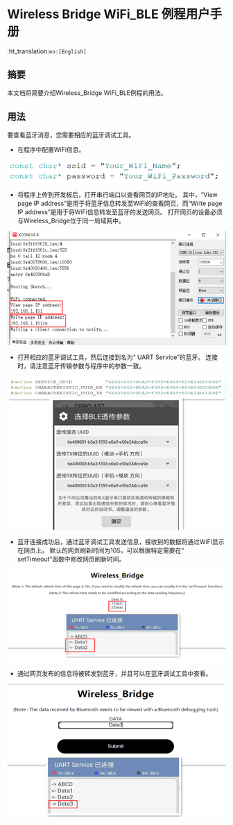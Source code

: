 # Wireless Bridge WiFi_BLE 例程用户手册

:ht_translation:`en:[English]`

## 摘要

本文档将简要介绍Wireless_Bridge WiFi_BLE例程的用法。

## 用法

要查看蓝牙消息，您需要相应的蓝牙调试工具。

- 在程序中配置WiFi信息。

![](img/wifi_ble_user_manual/01.png)

- 将程序上传到开发板后，打开串行端口以查看网页的IP地址。 其中，“View page IP address”是用于将蓝牙信息转发至WiFi的查看网页，而“Write page IP address”是用于将WiFi信息转发至蓝牙的发送网页。 打开网页的设备必须与Wireless_Bridge位于同一局域网中。

![](img/wifi_ble_user_manual/02.png)

- 打开相应的蓝牙调试工具，然后连接到名为“ UART Service”的蓝牙。 连接时，请注意蓝牙传输参数与程序中的参数一致。

![](img/wifi_ble_user_manual/03.png)

- 蓝牙连接成功后，通过蓝牙调试工具发送信息，接收到的数据将通过WiFi显示在网页上。 默认的网页刷新时间为10S，可以根据特定需要在“ setTimeout”函数中修改网页刷新时间。

![](img/wifi_ble_user_manual/04.png)

- 通过网页发布的信息将被转发到蓝牙，并且可以在蓝牙调试工具中查看。

![](img/wifi_ble_user_manual/05.png)
